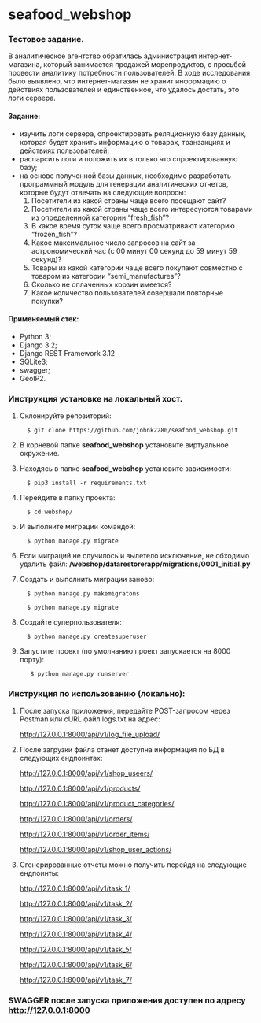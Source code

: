 # seafood_webshop
### Тестовое задание.
В аналитическое агентство обратилась администрация
интернет-магазина, который занимается продажей морепродуктов, с
просьбой провести аналитику потребности пользователей. В ходе исследования было
выявлено, что интернет-магазин не хранит информацию о действиях пользователей и
единственное, что удалось достать, это логи сервера.

#### Задание:
 - изучить логи сервера, спроектировать реляционную базу
данных, которая будет хранить информацию о товарах, транзакциях и действиях
пользователей;
 - распарсить логи и положить их в только что
спроектированную базу;
 - на основе полученной базы данных, необходимо разработать
программный модуль для генерации аналитических отчетов, которые будут отвечать на
следующие вопросы:
   1. Посетители из какой страны чаще всего посещают сайт?
   2. Посетители из какой страны чаще всего интересуются товарами из
определенной категории “fresh_fish”?
   3. В какое время суток чаще всего просматривают категорию “frozen_fish”?
   4. Какое максимальное число запросов на сайт за астрономический час (c 00
минут 00 секунд до 59 минут 59 секунд)?
   5. Товары из какой категории чаще всего покупают совместно с товаром из
категории “semi_manufactures”?
   6. Сколько не оплаченных корзин имеется?
   7. Какое количество пользователей совершали повторные покупки?

#### Применяемый стек:
- Python 3;
- Django 3.2;
- Django REST Framework 3.12
- SQLite3;
- swagger;
- GeoIP2.

### Инструкция установке на локальный хост.
1. Склонируйте репозиторий:
      
         $ git clone https://github.com/johnk2280/seafood_webshop.git
2. В корневой папке **seafood_webshop** установите виртуальное окружение.
3. Находясь в папке **seafood_webshop** установите зависимости:

         $ pip3 install -r requirements.txt
4. Перейдите в папку проекта:

         $ cd webshop/
5. И выполните миграции командой:
      
         $ python manage.py migrate
6. Если миграций не случилось и вылетело исключение, не обходимо удалить файл:
**/webshop/datarestorerapp/migrations/0001_initial.py**


7. Создать и выполнить миграции заново:

         $ python manage.py makemigratons

         $ python manage.py migrate
8. Создайте суперпользователя:

         $ python manage.py createsuperuser

9. Запустите проект (по умолчанию проект запускается на 8000 порту):

          $ python manage.py runserver

### Инструкция по использованию (локально):

1. После запуска приложения, передайте POST-запросом через Postman или cURL файл logs.txt на адрес:

   http://127.0.0.1:8000/api/v1/log_file_upload/


2. После загрузки файла станет доступна информация по БД в следующих ендпоинтах:


   http://127.0.0.1:8000/api/v1/shop_useers/
   
   http://127.0.0.1:8000/api/v1/products/
   
   http://127.0.0.1:8000/api/v1/product_categories/
   
   http://127.0.0.1:8000/api/v1/orders/
   
   http://127.0.0.1:8000/api/v1/order_items/
   
   http://127.0.0.1:8000/api/v1/shop_user_actions/
   

3. Сгенерированные отчеты можно получить перейдя на следующие ендпоинты:

   http://127.0.0.1:8000/api/v1/task_1/
   
   http://127.0.0.1:8000/api/v1/task_2/
   
   http://127.0.0.1:8000/api/v1/task_3/
   
   http://127.0.0.1:8000/api/v1/task_4/
   
   http://127.0.0.1:8000/api/v1/task_5/
   
   http://127.0.0.1:8000/api/v1/task_6/
   
   http://127.0.0.1:8000/api/v1/task_7/
   

### SWAGGER после запуска приложения доступен по адресу http://127.0.0.1:8000
